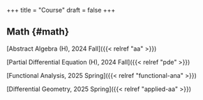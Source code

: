 +++
title = "Course"
draft = false
+++

## Math {#math}

[Abstract Algebra (H), 2024 Fall]({{< relref "aa" >}})<br>  
 
[Partial Differential Equation (H), 2024 Fall]({{< relref "pde" >}})<br>  

[Functional Analysis, 2025 Spring]({{< relref "functional-ana" >}})<br>  

[Differential Geometry, 2025 Spring]({{< relref "applied-aa" >}})


